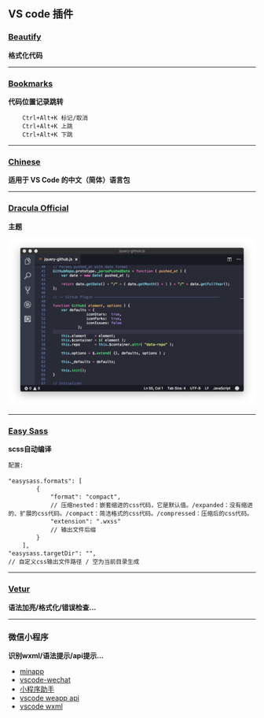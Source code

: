 ## VS code 插件   

### [Beautify](https://marketplace.visualstudio.com/items?itemName=HookyQR.beautify)   

**格式化代码**   

---

### [Bookmarks](https://marketplace.visualstudio.com/items?itemName=alefragnani.Bookmarks)   

**代码位置记录跳转**   

```
    Ctrl+Alt+K 标记/取消
    Ctrl+Alt+K 上跳
    Ctrl+Alt+K 下跳

```
---   

### [Chinese](https://marketplace.visualstudio.com/items?itemName=MS-CEINTL.vscode-language-pack-zh-hans)   

**适用于 VS Code 的中文（简体）语言包**   

---

### [Dracula Official](https://marketplace.visualstudio.com/items?itemName=dracula-theme.theme-dracula)   

**主题**   

![主题](../../assets/images/vs_theme.png)   

---

### [Easy Sass](https://marketplace.visualstudio.com/items?itemName=spook.easysass)   

**scss自动编译**   

```
配置:

"easysass.formats": [
        {
            "format": "compact",  
            // 压缩nested：嵌套缩进的css代码，它是默认值。/expanded：没有缩进的、扩展的css代码。/compact：简洁格式的css代码。/compressed：压缩后的css代码。
            "extension": ".wxss"
            // 输出文件后缀
        }
    ],
"easysass.targetDir": "",
// 自定义css输出文件路径 / 空为当前目录生成

```
---

### [Vetur](https://marketplace.visualstudio.com/items?itemName=octref.vetur)   

**语法加亮/格式化/错误检查...**   

---

### 微信小程序   

**识别wxml/语法提示/api提示...**   

+ [minapp](https://marketplace.visualstudio.com/items?itemName=qiu8310.minapp-vscode)
+ [vscode-wechat](https://marketplace.visualstudio.com/items?itemName=qinjia.vscode-wechat)
+ [小程序助手](https://marketplace.visualstudio.com/items?itemName=debian001.app-migrator)
+ [vscode weapp api](https://marketplace.visualstudio.com/items?itemName=coderfee.vscode-weapp-api)
+ [vscode wxml](https://marketplace.visualstudio.com/items?itemName=coderfee.vscode-wxml)
